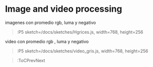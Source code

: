 # Image and video processing

imagenes con promedio rgb, luma y negativo

> :P5 sketch=/docs/sketches/Hgrices.js, width=768, height=256

video con promedio rgb , luma y negativo

> :P5 sketch=/docs/sketches/video_gris.js, width=768, height=256

> :ToCPrevNext